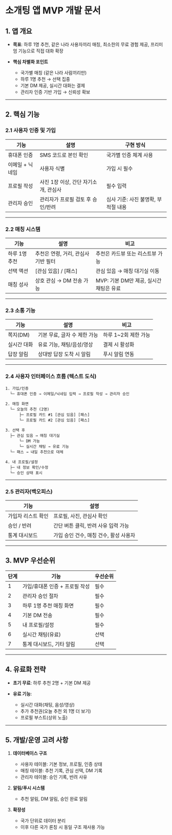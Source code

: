 
# 소개팅 앱 MVP 개발 문서

## 1. 앱 개요

* **목표**: 하루 1명 추천, 같은 나라 사용자끼리 매칭, 최소한의 무료 경험 제공, 프리미엄 기능으로 직접 대화 확장
* **핵심 차별화 포인트**

  * 국가별 매칭 (같은 나라 사람끼리만)
  * 하루 1명 추천 → 선택 집중
  * 기본 DM 제공, 실시간 대화는 결제
  * 관리자 인증 기반 가입 → 신뢰성 확보

---

## 2. 핵심 기능

### 2.1 사용자 인증 및 가입

| 기능        | 설명                     | 구현 방식                 |
| --------- | ---------------------- | --------------------- |
| 휴대폰 인증    | SMS 코드로 본인 확인          | 국가별 인증 체계 사용          |
| 이메일 + 닉네임 | 사용자 식별                 | 가입 시 필수               |
| 프로필 작성    | 사진 1장 이상, 간단 자기소개, 관심사 | 필수 입력                 |
| 관리자 승인    | 관리자가 프로필 검토 후 승인/반려    | 심사 기준: 사진 불명확, 부적절 내용 |

---

### 2.2 매칭 시스템

| 기능       | 설명                    | 비고                         |
| -------- | --------------------- | -------------------------- |
| 하루 1명 추천 | 추천은 연령, 거리, 관심사 기반 필터 | 추천은 카드뷰 또는 리스트뷰 가능         |
| 선택 액션    | \[관심 있음] / \[패스]      | 관심 있음 → 매칭 대기실 이동          |
| 매칭 성사    | 상호 관심 → DM 전송 가능      | MVP: 기본 DM만 제공, 실시간 채팅은 유료 |

---

### 2.3 소통 기능

| 기능     | 설명                | 비고             |
| ------ | ----------------- | -------------- |
| 쪽지(DM) | 기본 무료, 글자 수 제한 가능 | 하루 1\~2회 제한 가능 |
| 실시간 대화 | 유료 기능, 채팅/음성/영상   | 결제 시 활성화       |
| 답장 알림  | 상대방 답장 도착 시 알림    | 푸시 알림 연동       |

---

### 2.4 사용자 인터페이스 흐름 (텍스트 도식)

```
1. 가입/인증
  └─ 휴대폰 인증 → 이메일/닉네임 입력 → 프로필 작성 → 관리자 승인

2. 매칭 화면
  └─ 오늘의 추천 (2명)
      ├─ 프로필 카드 #1 [관심 있음] [패스]
      └─ 프로필 카드 #2 [관심 있음] [패스]

3. 선택 후
  ├─ 관심 있음 → 매칭 대기실
      └─ DM 가능
      └─ 실시간 채팅 → 유료 기능
  └─ 패스 → 내일 추천으로 대체

4. 내 프로필/설정
  ├─ 내 정보 확인/수정
  └─ 승인 상태 표시
```

---

### 2.5 관리자(백오피스)

| 기능         | 설명                      |
| ---------- | ----------------------- |
| 가입자 리스트 확인 | 프로필, 사진, 관심사 확인         |
| 승인 / 반려    | 간단 버튼 클릭, 반려 사유 입력 가능   |
| 통계 대시보드    | 가입 승인 건수, 매칭 건수, 활성 사용자 |

---

## 3. MVP 우선순위

| 단계 | 기능                 | 우선순위 |
| -- | ------------------ | ---- |
| 1  | 가입/휴대폰 인증 + 프로필 작성 | 필수   |
| 2  | 관리자 승인 절차          | 필수   |
| 3  | 하루 1명 추천 매칭 화면     | 필수   |
| 4  | 기본 DM 전송           | 필수   |
| 5  | 내 프로필/설정           | 필수   |
| 6  | 실시간 채팅(유료)         | 선택   |
| 7  | 통계 대시보드, 기타 알림     | 선택   |

---

## 4. 유료화 전략

* **초기 무료**: 하루 추천 2명 + 기본 DM 제공
* **유료 기능**:

  * 실시간 대화(채팅, 음성/영상)
  * 추가 추천권(오늘 추천 외 1명 더 보기)
  * 프로필 부스트(상위 노출)

---

## 5. 개발/운영 고려 사항

1. **데이터베이스 구조**

   * 사용자 테이블: 기본 정보, 프로필, 인증 상태
   * 매칭 테이블: 추천 기록, 관심 선택, DM 기록
   * 관리자 테이블: 승인 기록, 반려 사유

2. **알림/푸시 시스템**

   * 추천 알림, DM 알림, 승인 완료 알림

3. **확장성**

   * 국가 단위로 데이터 분리
   * 이후 다른 국가 론칭 시 동일 구조 재사용 가능



